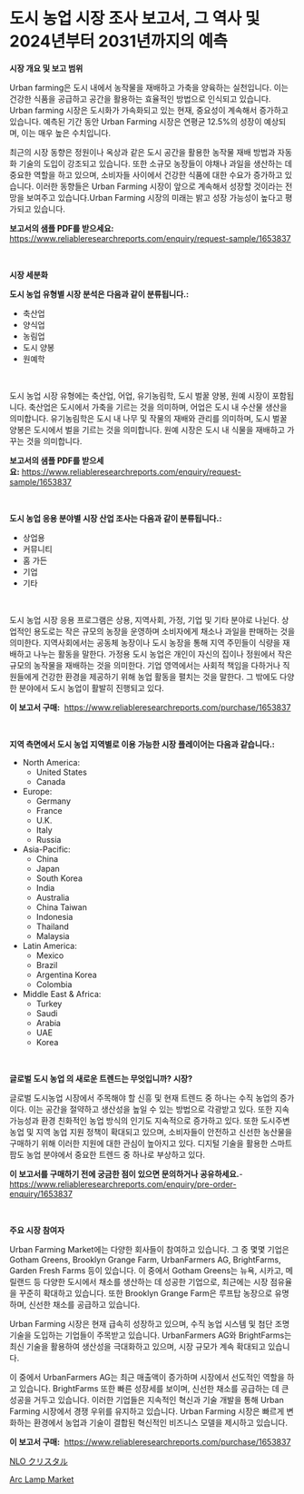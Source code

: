<p><h1>도시 농업 시장 조사 보고서, 그 역사 및 2024년부터 2031년까지의 예측</h1></p><p><strong>시장 개요 및 보고 범위</strong></p>
<p><p>Urban farming은 도시 내에서 농작물을 재배하고 가축을 양육하는 실천입니다. 이는 건강한 식품을 공급하고 공간을 활용하는 효율적인 방법으로 인식되고 있습니다. Urban farming 시장은 도시화가 가속화되고 있는 현재, 중요성이 계속해서 증가하고 있습니다. 예측된 기간 동안 Urban Farming 시장은 연평균 12.5%의 성장이 예상되며, 이는 매우 높은 수치입니다.</p><p>최근의 시장 동향은 정원이나 옥상과 같은 도시 공간을 활용한 농작물 재배 방법과 자동화 기술의 도입이 강조되고 있습니다. 또한 소규모 농장들이 야채나 과일을 생산하는 데 중요한 역할을 하고 있으며, 소비자들 사이에서 건강한 식품에 대한 수요가 증가하고 있습니다. 이러한 동향들은 Urban Farming 시장이 앞으로 계속해서 성장할 것이라는 전망을 보여주고 있습니다.Urban Farming 시장의 미래는 밝고 성장 가능성이 높다고 평가되고 있습니다.</p></p>
<p><strong>보고서의 샘플 PDF를 받으세요:</strong> <a href="https://www.reliableresearchreports.com/enquiry/request-sample/1653837">https://www.reliableresearchreports.com/enquiry/request-sample/1653837</a></p>
<p>&nbsp;</p>
<p><strong>시장 세분화</strong></p>
<p><strong>도시 농업 유형별 시장 분석은 다음과 같이 분류됩니다.:</strong></p>
<p><ul><li>축산업</li><li>양식업</li><li>농림업</li><li>도시 양봉</li><li>원예학</li></ul></p>
<p>&nbsp;</p>
<p><p>도시 농업 시장 유형에는 축산업, 어업, 유기농림학, 도시 벌꿀 양봉, 원예 시장이 포함됩니다. 축산업은 도시에서 가축을 기르는 것을 의미하며, 어업은 도시 내 수산물 생산을 의미합니다. 유기농림학은 도시 내 나무 및 작물의 재배와 관리를 의미하며, 도시 벌꿀 양봉은 도시에서 벌을 기르는 것을 의미합니다. 원예 시장은 도시 내 식물을 재배하고 가꾸는 것을 의미합니다.</p></p>
<p><strong>보고서의 샘플 PDF를 받으세요:</strong>&nbsp;<a href="https://www.reliableresearchreports.com/enquiry/request-sample/1653837">https://www.reliableresearchreports.com/enquiry/request-sample/1653837</a></p>
<p>&nbsp;</p>
<p><strong> 도시 농업 응용 분야별 시장 산업 조사는 다음과 같이 분류됩니다.:</strong></p>
<p><ul><li>상업용</li><li>커뮤니티</li><li>홈 가든</li><li>기업</li><li>기타</li></ul></p>
<p>&nbsp;</p>
<p><p>도시 농업 시장 응용 프로그램은 상용, 지역사회, 가정, 기업 및 기타 분야로 나뉜다. 상업적인 용도로는 작은 규모의 농장을 운영하며 소비자에게 채소나 과일을 판매하는 것을 의미한다. 지역사회에서는 공동체 농장이나 도시 농장을 통해 지역 주민들이 식량을 재배하고 나누는 활동을 말한다. 가정용 도시 농업은 개인이 자신의 집이나 정원에서 작은 규모의 농작물을 재배하는 것을 의미한다. 기업 영역에서는 사회적 책임을 다하거나 직원들에게 건강한 환경을 제공하기 위해 농업 활동을 펼치는 것을 말한다. 그 밖에도 다양한 분야에서 도시 농업이 활발히 진행되고 있다.</p></p>
<p><strong>이 보고서 구매:</strong>&nbsp; <a href="https://www.reliableresearchreports.com/purchase/1653837">https://www.reliableresearchreports.com/purchase/1653837</a></p>
<p>&nbsp;</p>
<p><strong>지역 측면에서 도시 농업 지역별로 이용 가능한 시장 플레이어는 다음과 같습니다.:</strong></p>
<p><ul>
    <li>
        North America:
        <ul>
            <li>United States</li>
            <li>Canada</li>
        </ul>
    </li>
    <li>
        Europe:
        <ul>
            <li>Germany</li>
            <li>France</li>
            <li>U.K.</li>
            <li>Italy</li>
            <li>Russia</li>
        </ul>
    </li>
    <li>
        Asia-Pacific:
        <ul>
            <li>China</li>
            <li>Japan</li>
            <li>South Korea</li>
            <li>India</li>
            <li>Australia</li>
            <li>China Taiwan</li>
            <li>Indonesia</li>
            <li>Thailand</li>
            <li>Malaysia</li>
        </ul>
    </li>
    <li>
        Latin America:
        <ul>
            <li>Mexico</li>
            <li>Brazil</li>
            <li>Argentina Korea</li>
            <li>Colombia</li>
        </ul>
    </li>
    <li>
        Middle East & Africa:
        <ul>
            <li>Turkey</li>
            <li>Saudi</li>
            <li>Arabia</li>
            <li>UAE</li>
            <li>Korea</li>
        </ul>
    </li>
    </ul></p>
<p>&nbsp;</p>
<p><strong>글로벌 도시 농업 의 새로운 트렌드는 무엇입니까? 시장?</strong></p>
<p><p>글로벌 도시농업 시장에서 주목해야 할 신흥 및 현재 트렌드 중 하나는 수직 농업의 증가이다. 이는 공간을 절약하고 생산성을 높일 수 있는 방법으로 각광받고 있다. 또한 지속 가능성과 환경 친화적인 농업 방식의 인기도 지속적으로 증가하고 있다. 또한 도시주변 농업 및 지역 농업 지원 정책이 확대되고 있으며, 소비자들이 안전하고 신선한 농산물을 구매하기 위해 이러한 지원에 대한 관심이 높아지고 있다. 디지털 기술을 활용한 스마트팜도 농업 분야에서 중요한 트렌드 중 하나로 부상하고 있다.</p></p>
<p><strong>이 보고서를 구매하기 전에 궁금한 점이 있으면 문의하거나 공유하세요.</strong>- <a href="https://www.reliableresearchreports.com/enquiry/pre-order-enquiry/1653837">https://www.reliableresearchreports.com/enquiry/pre-order-enquiry/1653837</a></p>
<p>&nbsp;</p>
<p><strong>주요 시장 참여자</strong></p>
<p><p>Urban Farming Market에는 다양한 회사들이 참여하고 있습니다. 그 중 몇몇 기업은 Gotham Greens, Brooklyn Grange Farm, UrbanFarmers AG, BrightFarms, Garden Fresh Farms 등이 있습니다. 이 중에서 Gotham Greens는 뉴욕, 시카고, 메릴랜드 등 다양한 도시에서 채소를 생산하는 데 성공한 기업으로, 최근에는 시장 점유율을 꾸준히 확대하고 있습니다. 또한 Brooklyn Grange Farm은 루프탑 농장으로 유명하며, 신선한 채소를 공급하고 있습니다.</p><p>Urban Farming 시장은 현재 급속히 성장하고 있으며, 수직 농업 시스템 및 첨단 조명 기술을 도입하는 기업들이 주목받고 있습니다. UrbanFarmers AG와 BrightFarms는 최신 기술을 활용하여 생산성을 극대화하고 있으며, 시장 규모가 계속 확대되고 있습니다.</p><p>이 중에서 UrbanFarmers AG는 최근 매출액이 증가하며 시장에서 선도적인 역할을 하고 있습니다. BrightFarms 또한 빠른 성장세를 보이며, 신선한 채소를 공급하는 데 큰 성공을 거두고 있습니다. 이러한 기업들은 지속적인 혁신과 기술 개발을 통해 Urban Farming 시장에서 경쟁 우위를 유지하고 있습니다. Urban Farming 시장은 빠르게 변화하는 환경에서 농업과 기술이 결합된 혁신적인 비즈니스 모델을 제시하고 있습니다.</p></p>
<p><strong>이 보고서 구매:</strong>&nbsp;&nbsp;<a href="https://www.reliableresearchreports.com/purchase/1653837">https://www.reliableresearchreports.com/purchase/1653837</a></p>
<p><p><a href="https://github.com/xnljig2898992/Market-Research-Report-List-1/blob/main/955868511846.md">NLO クリスタル</a></p><p><a href="https://github.com/PeterParrish5/Market-Research-Report-List-4/blob/main/arc-lamp-market.md">Arc Lamp Market</a></p></p>
